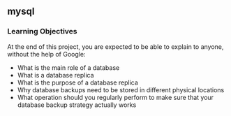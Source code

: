 ## mysql

### Learning Objectives
At the end of this project, you are expected to be able to explain to anyone, without the help of Google:

- What is the main role of a database
- What is a database replica
- What is the purpose of a database replica
- Why database backups need to be stored in different physical locations
- What operation should you regularly perform to make sure that your database backup strategy actually works
